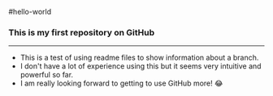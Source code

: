 #hello-world

### This is my first repository on GitHub
---

- This is a test of using readme files to show information about a branch.
- I don't have a lot of experience using this but it seems very intuitive and powerful so far.
- I am really looking forward to getting to use GitHub more! :joy:
